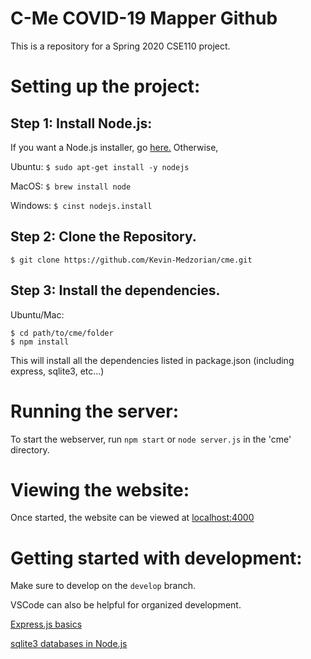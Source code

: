 # C-Me COVID-19 Mapper Github
This is a repository for a Spring 2020 CSE110 project.

# Setting up the project:
## Step 1: Install Node.js: 
If you want a Node.js installer, go [here.](https://nodejs.org/en/download/) Otherwise,

Ubuntu: `$ sudo apt-get install -y nodejs`

MacOS: `$ brew install node`

Windows: `$ cinst nodejs.install`

## Step 2: Clone the Repository.
```
$ git clone https://github.com/Kevin-Medzorian/cme.git
```

## Step 3: Install the dependencies.
Ubuntu/Mac:
```
$ cd path/to/cme/folder
$ npm install
```
This will install all the dependencies listed in package.json (including express, sqlite3, etc...)

# Running the server:
To start the webserver, run ` npm start ` or ` node server.js ` in the 'cme' directory.

# Viewing the website:
Once started, the website can be viewed at [localhost:4000](http://localhost:4000/)

# Getting started with development:
Make sure to develop on the `develop` branch.

VSCode can also be helpful for organized development.

[Express.js basics](https://expressjs.com/en/starter/installing.html)

[sqlite3 databases in Node.js](https://www.sqlitetutorial.net/sqlite-nodejs/)



